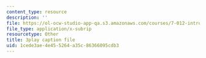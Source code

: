 ```yaml
---
content_type: resource
description: ''
file: https://ol-ocw-studio-app-qa.s3.amazonaws.com/courses/7-012-introduction-to-biology-fall-2004/1cede3ae4e455264a35c86366095cdb3_ARjSihLe1K8.vtt
file_type: application/x-subrip
resourcetype: Other
title: 3play caption file
uid: 1cede3ae-4e45-5264-a35c-86366095cdb3
---
```

